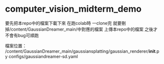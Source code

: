 # computer_vision_midterm_demo
要先把本repo中的檔案下載下來 在跑colab時 一clone完 就要刪掉/content/GaussianDreamer_main/中對應的檔案 上傳本repo中的檔案 之後才不會有bug可順跑

檔案位置：
/content/GaussianDreamer_main/gaussiansplatting/gaussian_renderer/__init__.py
configs/gaussiandreamer-sd.yaml
